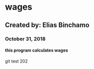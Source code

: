 # wages
## Created by: Elias Binchamo
### October 31, 2018
#### this program calculates wages
git test 202

